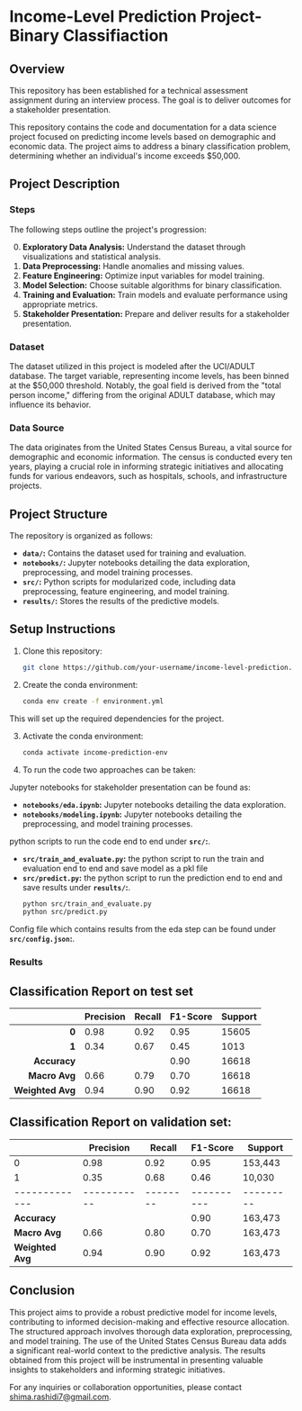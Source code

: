 # Income-Level Prediction Project- Binary Classifiaction

## Overview

This repository has been established for a technical assessment assignment during an interview process. The goal is to deliver outcomes for a stakeholder presentation. 

This repository contains the code and documentation for a data science project focused on predicting income levels based on demographic and economic data. The project aims to address a binary classification problem, determining whether an individual's income exceeds $50,000.

## Project Description

### Steps

The following steps outline the project's progression:

0. **Exploratory Data Analysis:** Understand the dataset through visualizations and statistical analysis.
1. **Data Preprocessing:** Handle anomalies and missing values.
2. **Feature Engineering:** Optimize input variables for model training.
3. **Model Selection:** Choose suitable algorithms for binary classification.
4. **Training and Evaluation:** Train models and evaluate performance using appropriate metrics.
5. **Stakeholder Presentation:** Prepare and deliver results for a stakeholder presentation.

### Dataset

The dataset utilized in this project is modeled after the UCI/ADULT database. The target variable, representing income levels, has been binned at the $50,000 threshold. Notably, the goal field is derived from the "total person income," differing from the original ADULT database, which may influence its behavior.

### Data Source

The data originates from the United States Census Bureau, a vital source for demographic and economic information. The census is conducted every ten years, playing a crucial role in informing strategic initiatives and allocating funds for various endeavors, such as hospitals, schools, and infrastructure projects.

## Project Structure

The repository is organized as follows:

- **`data/`:** Contains the dataset used for training and evaluation.
- **`notebooks/`:** Jupyter notebooks detailing the data exploration, preprocessing, and model training processes.
- **`src/`:** Python scripts for modularized code, including data preprocessing, feature engineering, and model training.
- **`results/`:** Stores the results of the predictive models.

## Setup Instructions

1. Clone this repository:

   ```bash
   git clone https://github.com/your-username/income-level-prediction.git


2. Create the conda environment:

   ```bash
   conda env create -f environment.yml

This will set up the required dependencies for the project.


3. Activate the conda environment:


   ```bash
   conda activate income-prediction-env


4. To run the code two approaches can be taken:

Jupyter notebooks for stakeholder presentation can be found as:
- **`notebooks/eda.ipynb`:** Jupyter notebooks detailing the data exploration.
- **`notebooks/modeling.ipynb`:** Jupyter notebooks detailing the preprocessing, and model training processes.

python scripts to run the code end to end under **`src/`:**.
- **`src/train_and_evaluate.py`:** the python script to run the train and evaluation end to end and save model as a pkl file
- **`src/predict.py`:** the python script to run the prediction end to end and save results under **`results/`:**.
   ```bash
   python src/train_and_evaluate.py
   python src/predict.py

   
Config file which contains results from the eda step can be found under **`src/config.json`:**.

### Results

## Classification Report on test set

|               | Precision | Recall  | F1-Score | Support |
|--------------:|-----------|---------|----------|---------|
|      **0**     |   0.98    |   0.92  |   0.95   |  15605  |
|      **1**     |   0.34    |   0.67  |   0.45   |   1013  |
| **Accuracy**   |           |         |   0.90   |  16618  |
| **Macro Avg**  |   0.66    |   0.79  |   0.70   |  16618  |
|**Weighted Avg**|   0.94    |   0.90  |   0.92   |  16618  |


## Classification Report on validation set:

|             | Precision | Recall | F1-Score | Support |
|-------------|-----------|--------|----------|---------|
|      0      |   0.98    |  0.92  |   0.95   | 153,443 |
|      1      |   0.35    |  0.68  |   0.46   |  10,030 |
|-------------|-----------|--------|----------|---------|
|  **Accuracy**  |           |        |   0.90   | 163,473 |
| **Macro Avg**  |   0.66    |  0.80  |   0.70   | 163,473 |
|**Weighted Avg**|   0.94    |  0.90  |   0.92   | 163,473 |

## Conclusion

This project aims to provide a robust predictive model for income levels, contributing to informed decision-making and effective resource allocation. The structured approach involves thorough data exploration, preprocessing, and model training. The use of the United States Census Bureau data adds a significant real-world context to the predictive analysis. The results obtained from this project will be instrumental in presenting valuable insights to stakeholders and informing strategic initiatives.

For any inquiries or collaboration opportunities, please contact shima.rashidi7@gmail.com.
